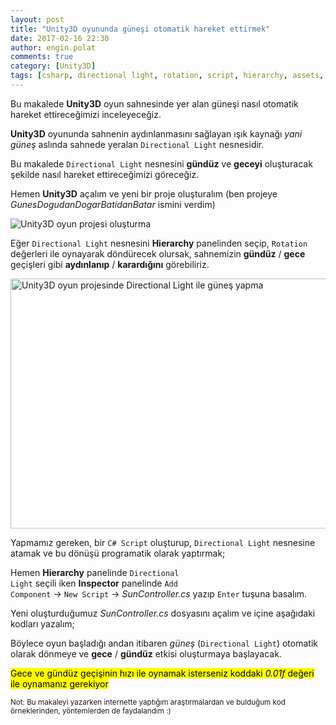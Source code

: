```yaml
---
layout: post
title: "Unity3D oyununda güneşi otomatik hareket ettirmek"
date: 2017-02-16 22:30
author: engin.polat
comments: true
category: [Unity3D]
tags: [csharp, directional light, rotation, script, hierarchy, assets, inspector, component, monobehaviour, private, update, float, time, deltatime, transform, rotate]
---
```

Bu makalede **Unity3D** oyun sahnesinde yer alan güneşi nasıl otomatik hareket ettireceğimizi inceleyeceğiz.

**Unity3D** oyununda sahnenin aydınlanmasını sağlayan ışık kaynağı *yani güneş* aslında sahnede yeralan <code>Directional Light</code> nesnesidir.

Bu makalede <code>Directional Light</code> nesnesini **gündüz** ve **geceyi** oluşturacak şekilde nasıl hareket ettireceğimizi göreceğiz.

Hemen **Unity3D** açalım ve yeni bir proje oluşturalım (ben projeye *GunesDogudanDogarBatidanBatar* ismini verdim)

<img class="lazy img-responsive" data-src="/assets/uploads/2017/02/unity3d-gunes-0.png" alt="Unity3D oyun projesi oluşturma" />

Eğer <code>Directional Light</code> nesnesini **Hierarchy** panelinden seçip, <code>Rotation</code> değerleri ile oynayarak döndürecek olursak, sahnemizin **gündüz** / **gece** geçişleri gibi **aydınlanıp** / **karardığını** görebiliriz.

<img class="lazy img-responsive" data-src="/assets/uploads/2017/02/unity3d-gunes-1.gif" width="600" height="400" alt="Unity3D oyun projesinde Directional Light ile güneş yapma" />

Yapmamız gereken, bir <code>C# Script</code> oluşturup, <code>Directional Light</code> nesnesine atamak ve bu dönüşü programatik olarak yaptırmak;

Hemen **Hierarchy** panelinde <code>Directional Light</code> seçili iken **Inspector** panelinde <code>Add Component</code> &rarr; <code>New Script</code> &rarr; *SunController.cs* yazıp <code>Enter</code> tuşuna basalım.

Yeni oluşturduğumuz *SunController.cs* dosyasını açalım ve içine aşağıdaki kodları yazalım;

<script src="https://gist.github.com/polatengin/809c12813c134cf873be1e37bc46829a.js?file=SunController.cs"></script>

Böylece oyun başladığı andan itibaren *güneş* (<code>Directional Light</code>) otomatik olarak dönmeye ve **gece** / **gündüz** etkisi oluşturmaya başlayacak.

<mark>Gece ve gündüz geçişinin hızı ile oynamak isterseniz koddaki <em>0.01f</em> değeri ile oynamanız gerekiyor</mark>

<small>Not: Bu makaleyi yazarken internette yaptığım araştırmalardan ve bulduğum kod örneklerinden, yöntemlerden de faydalandım :)</small>